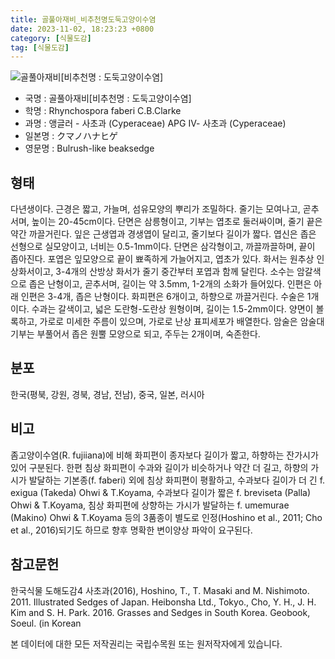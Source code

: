 ```yaml
---
title: 골풀아재비_비추천명도둑고양이수염
date: 2023-11-02, 18:23:23 +0800
category: [식물도감]
tag: [식물도감]
---
```




![골풀아재비[비추천명 : 도둑고양이수염]](http://www.nature.go.kr/fileUpload/plants/basic/Cyperaceae/Rhynchospora/5456/5456_1_th2.jpg)
- 국명 : 골풀아재비[비추천명 : 도둑고양이수염]
- 학명 : Rhynchospora faberi C.B.Clarke
- 과명 : 앵글러 - 사초과 (Cyperaceae) APG Ⅳ- 사초과 (Cyperaceae)
- 일본명 : クマノハナヒゲ
- 영문명 : Bulrush-like beaksedge


## 형태
다년생이다. 근경은 짧고, 가늘며, 섬유모양의 뿌리가 조밀하다. 줄기는 모여나고, 곧추서며, 높이는 20-45cm이다. 단면은 삼릉형이고, 기부는 엽초로 둘러싸이며, 줄기 끝은 약간 까끌거린다. 잎은 근생엽과 경생엽이 달리고, 줄기보다 길이가 짧다. 엽신은 좁은 선형으로 실모양이고, 너비는 0.5-1mm이다. 단면은 삼각형이고, 까끌까끌하며, 끝이 좁아진다. 포엽은 잎모양으로 끝이 뾰족하게 가늘어지고, 엽초가 있다. 화서는 원추상 인상화서이고, 3-4개의 산방상 화서가 줄기 중간부터 포엽과 함께 달린다. 소수는 암갈색으로 좁은 난형이고, 곧추서며, 길이는 약 3.5mm, 1-2개의 소화가 들어있다. 인편은 아래 인편은 3-4개, 좁은 난형이다. 화피편은 6개이고, 하향으로 까끌거린다. 수술은 1개이다. 수과는 갈색이고, 넓은 도란형-도란상 원형이며, 길이는 1.5-2mm이다. 양면이 볼록하고, 가로로 미세한 주름이 있으며, 가로로 난상 표피세포가 배열한다. 암술은 암술대 기부는 부풀어서 좁은 원뿔 모양으로 되고, 주두는 2개이며, 숙존한다.
## 분포
한국(평북, 강원, 경북, 경남, 전남), 중국, 일본, 러시아
## 비고
좀고양이수염(R. fujiiana)에 비해 화피편이 종자보다 길이가 짧고, 하향하는 잔가시가 있어 구분된다. 한편 침상 화피편이 수과와 길이가 비슷하거나 약간 더 길고, 하향의 가시가 발달하는 기본종(f. faberi) 외에 침상 화피편이 평활하고, 수과보다 길이가 더 긴 f. exigua (Takeda) Ohwi & T.Koyama, 수과보다 길이가 짧은 f. breviseta (Palla) Ohwi & T.Koyama, 침상 화피편에 상향하는 가시가 발달하는 f. umemurae (Makino) Ohwi & T.Koyama 등의 3품종이 별도로 인정(Hoshino et al., 2011; Cho et al., 2016)되기도 하므로 향후 명확한 변이양상 파악이 요구된다.
## 참고문헌
한국식물 도해도감4 사초과(2016), Hoshino, T., T. Masaki and M. Nishimoto. 2011. Illustrated Sedges of Japan. Heibonsha Ltd., Tokyo., Cho, Y. H., J. H. Kim and S. H. Park. 2016. Grasses and Sedges in South Korea. Geobook, Soeul. (in Korean






본 데이터에 대한 모든 저작권리는 국립수목원 또는 원저작자에게 있습니다.
